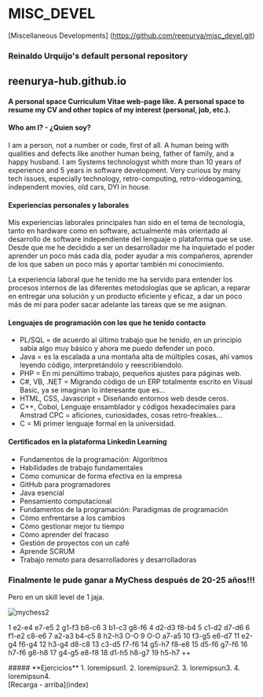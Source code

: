# MISC_DEVEL
[Miscellaneous Developments] (https://github.com/reenurya/misc_devel.git) 
### Reinaldo Urquijo's default personal repository

## reenurya-hub.github.io
#### A personal space Curriculum Vitae web-page like. A personal space to resume my CV and other topics of my interest (personal, job, etc.).

#### Who am I? - ¿Quien soy?
I am a person, not a number or code, first of all. A human being with qualities and defects like another human being, father of family, and a happy husband. I am Systems technologyst whith more than 10 years of experience and 5 years in software development. Very curious by many tech issues, especially technology, retro-computing, retro-videogaming, independent movies, old cars, DYI in house.

#### Experiencias personales y laborales

Mis experiencias laborales principales han sido en el tema de tecnología, tanto en hardware como en software, actualmente más
orientado al desarrollo de software independiente del lenguaje o plataforma que se use. Desde que me he decidido a ser un 
desarrollador me ha inquietado el poder aprender un poco más cada día, poder ayudar a mis compañeros, aprender de los que saben
un poco más y aportar también mi conocimiento.

La experiencia laboral que he tenido me ha servido para entender los procesos internos de las diferentes metodologías que se aplican,
a reparar en entregar una solución y un producto eficiente y eficaz, a dar un poco más de mi para poder sacar adelante las tareas
que se me asignan.


#### Lenguajes de programación con los que he tenido contacto

* PL/SQL = de acuerdo al último trabajo que he tenido, en un principio sabía algo muy básico y ahora me puedo defender un poco.
* Java = es la escalada a una montaña alta de múltiples cosas, ahí vamos leyendo código, interpretándolo y reescribiendolo.
* PHP = En mi penúltimo trabajo, pequeños ajustes para páginas web.
* C#, VB, .NET = Migrando código de un ERP totalmente escrito en Visual Basic, ya se imaginan lo interesante que es...
* HTML, CSS, Javascript = Diseñando entornos web desde ceros.
* C++, Cobol, Lenguaje ensamblador y códigos hexadecimales para Amstrad CPC = aficiones, curiosidades, cosas retro-freakies...
* C = Mi primer lenguaje formal en la universidad.

#### Certificados en la plataforma Linkedin Learning
* Fundamentos de la programación: Algoritmos
* Habilidades de trabajo fundamentales
* Cómo comunicar de forma efectiva en la empresa
* GitHub para programadores
* Java esencial
* Pensamiento computacional
* Fundamentos de la programación: Paradigmas de programación
* Cómo enfrentarse a los cambios
* Cómo gestionar mejor tu tiempo
* Cómo aprender del fracaso
* Gestión de proyectos con un café
* Aprende SCRUM
* Trabajo remoto para desarrolladores y desarrolladoras


### Finalmente le pude ganar a MyChess después de 20-25 años!!!
Pero en un skill level de 1 jaja.

![mychess2](https://user-images.githubusercontent.com/5332593/118384831-1596e380-b5cf-11eb-9029-68ef6e1fb6cd.jpg)

1 e2-e4 e7-e5
2 g1-f3 b8-c6
3 b1-c3 g8-f6
4 d2-d3 f8-b4
5 c1-d2 d7-d6
6 f1-e2 c8-e6
7 a2-a3 b4-c5
8 h2-h3 O-O
9 O-O a7-a5
10 f3-g5 e6-d7
11 e2-g4 f6-g4
12 h3-g4 d8-c8
13 c3-d5 f7-f6
14 g5-h7 f8-e8
15 d5-f6 g7-f6
16 h7-f6 g8-h8
17 g4-g5 e8-f8
18 d1-h5 h8-g7
19 h5-h7 ++


<div class='Esto es un div puesto a proposito' markdown='1'>
##### **Ejercicios**
1. loremipsun1.
2. loremipsun2.
3. loremipsun3.
4. loremipsun4.
</div>
[Recarga - arriba](index)

